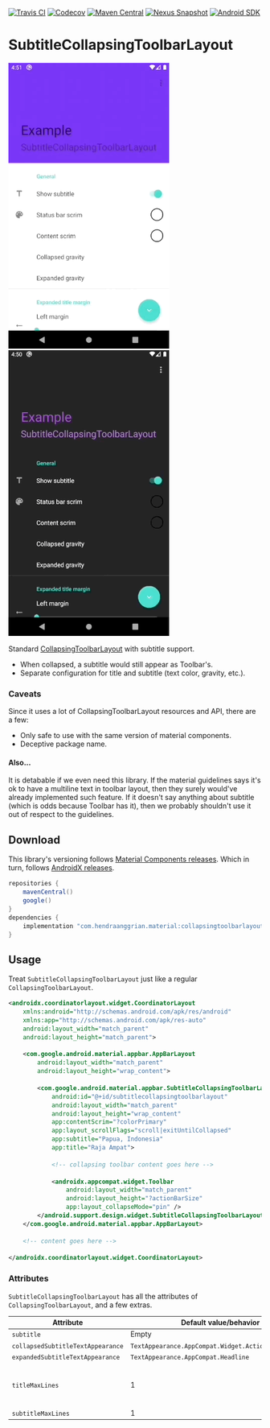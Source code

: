 [![Travis CI](https://img.shields.io/travis/com/hendraanggrian/collapsingtoolbarlayout-subtitle)](https://www.travis-ci.com/github/hendraanggrian/collapsingtoolbarlayout-subtitle/)
[![Codecov](https://img.shields.io/codecov/c/github/hendraanggrian/collapsingtoolbarlayout-subtitle)](https://app.codecov.io/gh/hendraanggrian/collapsingtoolbarlayout-subtitle/)
[![Maven Central](https://img.shields.io/maven-central/v/com.hendraanggrian.material/collapsingtoolbarlayout-subtitle)](https://search.maven.org/artifact/com.hendraanggrian.material/collapsingtoolbarlayout-subtitle/)
[![Nexus Snapshot](https://img.shields.io/nexus/s/com.hendraanggrian.material/collapsingtoolbarlayout-subtitle?server=https%3A%2F%2Fs01.oss.sonatype.org)](https://s01.oss.sonatype.org/content/repositories/snapshots/com/hendraanggrian/material/collapsingtoolbarlayout-subtitle/)
[![Android SDK](https://img.shields.io/badge/sdk-14%2B-informational)](https://developer.android.com/studio/releases/platforms/#4.0)

# SubtitleCollapsingToolbarLayout

![Light example](images/example_light.gif)
![Dark example](images/example_dark.gif)

Standard [CollapsingToolbarLayout](https://developer.android.com/reference/com/google/android/material/appbar/CollapsingToolbarLayout/) with subtitle support.

- When collapsed, a subtitle would still appear as Toolbar's.
- Separate configuration for title and subtitle (text color, gravity, etc.).

### Caveats

Since it uses a lot of CollapsingToolbarLayout resources and API, there are a few:

- Only safe to use with the same version of material components.
- Deceptive package name.

#### Also...

It is detabable if we even need this library.
If the material guidelines says it's ok to have a multiline text in toolbar layout,
then they surely would've already implemented such feature.
If it doesn't say anything about subtitle (which is odds because Toolbar has it),
then we probably shouldn't use it out of respect to the guidelines.

## Download

This library's versioning follows [Material Components releases](https://github.com/material-components/material-components-android/releases/).
Which in turn, follows [AndroidX releases](https://developer.android.com/jetpack/androidx/versions/).

```gradle
repositories {
    mavenCentral()
    google()
}
dependencies {
    implementation "com.hendraanggrian.material:collapsingtoolbarlayout-subtitle:$version"
}
```

## Usage

Treat `SubtitleCollapsingToolbarLayout` just like a regular `CollapsingToolbarLayout`.

```xml
<androidx.coordinatorlayout.widget.CoordinatorLayout
    xmlns:android="http://schemas.android.com/apk/res/android"
    xmlns:app="http://schemas.android.com/apk/res-auto"
    android:layout_width="match_parent"
    android:layout_height="match_parent">

    <com.google.android.material.appbar.AppBarLayout
        android:layout_width="match_parent"
        android:layout_height="wrap_content">

        <com.google.android.material.appbar.SubtitleCollapsingToolbarLayout
            android:id="@+id/subtitlecollapsingtoolbarlayout"
            android:layout_width="match_parent"
            android:layout_height="wrap_content"
            app:contentScrim="?colorPrimary"
            app:layout_scrollFlags="scroll|exitUntilCollapsed"
            app:subtitle="Papua, Indonesia"
            app:title="Raja Ampat">

            <!-- collapsing toolbar content goes here -->

            <androidx.appcompat.widget.Toolbar
                android:layout_width="match_parent"
                android:layout_height="?actionBarSize"
                app:layout_collapseMode="pin" />
        </android.support.design.widget.SubtitleCollapsingToolbarLayout>
    </com.google.android.material.appbar.AppBarLayout>

    <!-- content goes here -->

</androidx.coordinatorlayout.widget.CoordinatorLayout>
```

### Attributes

`SubtitleCollapsingToolbarLayout` has all the attributes of `CollapsingToolbarLayout`,
and a few extras.

| Attribute                         | Default value/behavior                               | Note                                          |
|-----------------------------------|------------------------------------------------------|-----------------------------------------------|
| `subtitle`                        | Empty                                                |                                               |
| `collapsedSubtitleTextAppearance` | `TextAppearance.AppCompat.Widget.ActionBar.Subtitle` |                                               |
| `expandedSubtitleTextAppearance`  | `TextAppearance.AppCompat.Headline`                  |                                               |
| `titleMaxLines`                   | 1                                                    | Alias of `maxLines`, which has been disabled. |
| `subtitleMaxLines`                | 1                                                    |                                               |

